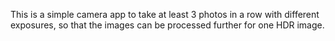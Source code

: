 This is a simple camera app to take at least 3 photos in a row with different exposures, so that the images can be processed further for one HDR image.